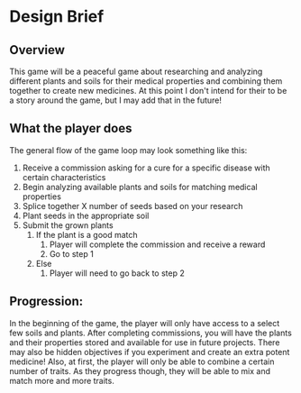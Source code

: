 # Design Brief

## Overview

This game will be a peaceful game about researching and analyzing different plants
and soils for their medical properties and combining them together to create new
medicines. At this point I don't intend for their to be a story around the game,
but I may add that in the future!

## What the player does

The general flow of the game loop may look something like this:

1. Receive a commission asking for a cure for a specific disease with certain characteristics
2. Begin analyzing available plants and soils for matching medical properties
3. Splice together X number of seeds based on your research
4. Plant seeds in the appropriate soil
5. Submit the grown plants
   1. If the plant is a good match
      1. Player will complete the commission and receive a reward
      2. Go to step 1
   2. Else
      1. Player will need to go back to step 2

## Progression:

In the beginning of the game, the player will only have access to a select few soils and plants.
After completing commissions, you will have the plants and their properties stored and available
for use in future projects. There may also be hidden objectives if you experiment and create an
extra potent medicine! Also, at first, the player will only be able to combine a certain number of traits.
As they progress though, they will be able to mix and match more and more traits.